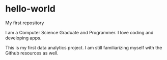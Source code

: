 # hello-world
My first repository

I am a Computer Science Graduate and  Programmer. I love coding and developing apps.

This is my first data analytics project. I am still familiarizing myself with the Github resources as well.
